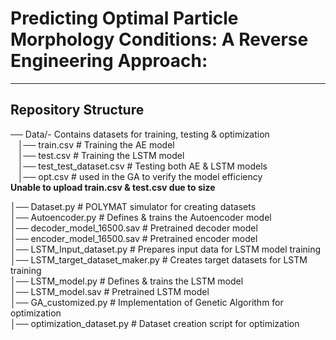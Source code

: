 # Predicting Optimal Particle Morphology Conditions: A Reverse Engineering Approach:


---

##  Repository Structure

──  Data/- Contains datasets for training, testing & optimization <br>
      &nbsp;  &nbsp;│──  train.csv # Training the AE model <br>
      &nbsp;  &nbsp;│──  test.csv # Training the LSTM model<br>
      &nbsp;  &nbsp;│── test_test_dataset.csv # Testing both AE & LSTM models<br>
      &nbsp;  &nbsp;│── opt.csv # used in the GA to verify the model efficiency<br>
      **Unable to upload train.csv & test.csv due to size<br>**
      
│──  Dataset.py # POLYMAT simulator for creating datasets<br>
│──  Autoencoder.py # Defines & trains the Autoencoder model<br>
│──  decoder_model_16500.sav # Pretrained decoder model<br>
│──  encoder_model_16500.sav # Pretrained encoder model<br>
│──  LSTM_Input_dataset.py # Prepares input data for LSTM model training<br>
│──  LSTM_target_dataset_maker.py # Creates target datasets for LSTM training<br>
│──  LSTM_model.py # Defines & trains the LSTM model<br>
│──  LSTM_model.sav # Pretrained LSTM model<br>
│──  GA_customized.py # Implementation of Genetic Algorithm for optimization<br>
│──  optimization_dataset.py # Dataset creation script for optimization<br>



